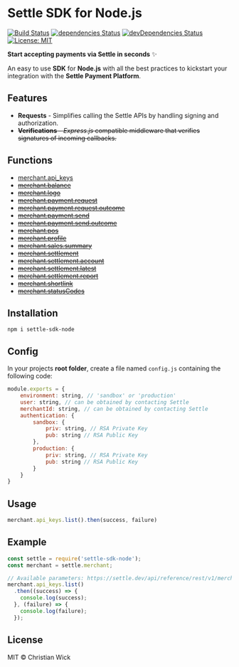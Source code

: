 # Settle SDK for Node.js

[![Build Status](https://travis-ci.org/flexdinesh/npm-module-boilerplate.svg?branch=master)](https://travis-ci.org/flexdinesh/npm-module-boilerplate) [![dependencies Status](https://david-dm.org/flexdinesh/npm-module-boilerplate/status.svg)](https://david-dm.org/flexdinesh/npm-module-boilerplate) [![devDependencies Status](https://david-dm.org/flexdinesh/npm-module-boilerplate/dev-status.svg)](https://david-dm.org/flexdinesh/npm-module-boilerplate?type=dev) [![License: MIT](https://img.shields.io/badge/License-MIT-blue.svg)](https://opensource.org/licenses/MIT)

**Start accepting payments via Settle in seconds** ✨

An easy to use **SDK** for **Node.js** with all the best practices to kickstart your integration with the **Settle Payment Platform**.

## Features

* **Requests** - Simplifies calling the Settle APIs by handling signing and authorization.
* ~~**Verifications** - _Express.js_ compatible middleware that verifies signatures of incoming callbacks.~~

## Functions

- [merchant.api_keys](https://settle.dev/api/reference/rest/v1/merchant.apiKeys/)
- [~~merchant.balance~~](https://settle.dev/api/reference/rest/v1/merchant.balance/)
- [~~merchant.logo~~](https://settle.dev/api/reference/rest/v1/merchant.logo/)
- [~~merchant.payment.request~~](https://settle.dev/api/reference/rest/v1/merchant.payment.request/)
- [~~merchant.payment.request.outcome~~](https://settle.dev/api/reference/rest/v1/merchant.payment.request.outcome/)
- [~~merchant.payment.send~~](https://settle.dev/api/reference/rest/v1/merchant.payment.send/)
- [~~merchant.payment.send.outcome~~](https://settle.dev/api/reference/rest/v1/merchant.payment.send.outcome/)
- [~~merchant.pos~~](https://settle.dev/api/reference/rest/v1/merchant.pos/)
- [~~merchant.profile~~](https://settle.dev/api/reference/rest/v1/merchant.profile/)
- [~~merchant.sales.summary~~](https://settle.dev/api/reference/rest/v1/merchant.sales.summary/)
- [~~merchant.settlement~~](https://settle.dev/api/reference/rest/v1/merchant.settlement/)
- [~~merchant.settlement.account~~](https://settle.dev/api/reference/rest/v1/merchant.settlement.account/)
- [~~merchant.settlement.latest~~](https://settle.dev/api/reference/rest/v1/merchant.settlement.latest/)
- [~~merchant.settlement.report~~](https://settle.dev/api/reference/rest/v1/merchant.settlement.report/)
- [~~merchant.shortlink~~](https://settle.dev/api/reference/rest/v1/merchant.shortlink/)
- [~~merchant.statusCodes~~](https://settle.dev/api/reference/rest/v1/merchant.statusCodes/)

## Installation

`npm i settle-sdk-node`

## Config

In your projects  **root folder**, create a file named `config.js` containing the following code:

```js
module.exports = {
    environment: string, // 'sandbox' or 'production'
    user: string, // can be obtained by contacting Settle
    merchantId: string, // can be obtained by contacting Settle
    authentication: {
        sandbox: {
            priv: string, // RSA Private Key
            pub: string // RSA Public Key
        },
        production: {
            priv: string, // RSA Private Key
            pub: string // RSA Public Key
        }
    }
}
```

## Usage

```js
merchant.api_keys.list().then(success, failure)
```

## Example

```js
const settle = require('settle-sdk-node');
const merchant = settle.merchant;

// Available parameters: https://settle.dev/api/reference/rest/v1/merchant.apiKeys/list/
merchant.api_keys.list()
  .then((success) => {
    console.log(success);
  }, (failure) => {
    console.log(failure);
  });
```

## License

MIT © Christian Wick
